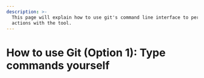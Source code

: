 ```yaml
---
description: >-
  This page will explain how to use git's command line interface to perform
  actions with the tool.
---
```


# How to use Git (Option 1): Type commands yourself


